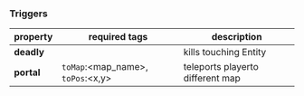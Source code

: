 ### Triggers
| property   | required tags                               | description                     |
| ---------- | ------------------------------------------- | --------------------------------|
| **deadly** |                                             | kills touching Entity           |
| **portal** | `toMap`:<map_name>, `toPos`:<x,y>           | teleports playerto different map|